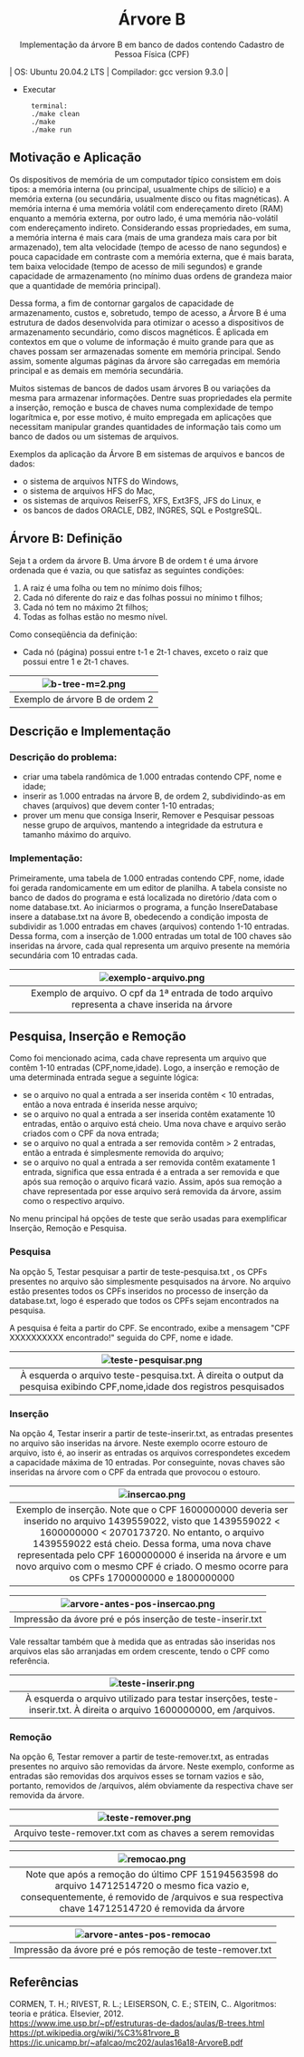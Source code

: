 <h1 align="center">Árvore B</h1>

<p align="center">Implementação da árvore B em banco de dados contendo Cadastro de Pessoa Física (CPF)</p>

| OS: Ubuntu 20.04.2 LTS | Compilador: gcc version 9.3.0 |
                
- Executar
 
        terminal:
        ./make clean
        ./make
        ./make run
        
<h2 align="left">Motivação e Aplicação</h2>

<p>Os dispositivos de memória de um computador típico consistem em dois tipos: a memória interna (ou principal, usualmente chips de silício) e a memória externa (ou secundária, usualmente disco ou fitas magnéticas). A memória interna é uma memória volátil com endereçamento direto (RAM) enquanto a memória externa, por outro lado, é uma memória não-volátil com endereçamento indireto. Considerando essas propriedades, em suma, a memória interna é mais cara (mais de uma grandeza mais cara por bit armazenado), tem alta velocidade (tempo de acesso de nano segundos) e pouca capacidade em contraste com a memória externa, que é mais barata, tem baixa velocidade (tempo de acesso de mili segundos) e grande capacidade de armazenamento (no mínimo duas ordens de grandeza maior que a quantidade de memória principal).</p>

<p>Dessa forma, a fim de contornar gargalos de capacidade de armazenamento, custos e, sobretudo, tempo de acesso, a Árvore B é uma estrutura de dados desenvolvida para otimizar o acesso a dispositivos de armazenamento secundário, como discos magnéticos. É aplicada em contextos em que o volume de informação é muito grande para que as chaves possam ser armazenadas somente em memória principal. Sendo assim, somente algumas páginas da árvore são carregadas em memória principal e as demais em memória secundária.</p>

<p>Muitos sistemas de bancos de dados usam árvores B ou variações da mesma para armazenar informações. Dentre suas propriedades ela permite a inserção, remoção e busca de chaves numa complexidade de tempo logarítmica e, por esse motivo, é muito empregada em aplicações que necessitam manipular grandes quantidades de informação tais como um banco de dados ou um sistemas de arquivos.</p>

Exemplos da aplicação da Árvore B em sistemas de arquivos e bancos de dados:
* o sistema de arquivos NTFS do Windows,
* o sistema de arquivos HFS do Mac,
* os sistemas de arquivos ReiserFS, XFS, Ext3FS, JFS do Linux, e
* os bancos de dados ORACLE, DB2, INGRES, SQL e PostgreSQL.

<h2 align="left">Árvore B: Definição</h2>

Seja t a ordem da árvore B. Uma árvore B de ordem t é uma árvore ordenada que é vazia, ou que satisfaz as seguintes condições:
1. A raiz é uma folha ou tem no mínimo dois filhos;
2. Cada nó diferente do raiz e das folhas possui no mínimo t filhos;
3. Cada nó tem no máximo 2t filhos;
4. Todas as folhas estão no mesmo nível.

Como conseqüência da definição:
- Cada nó (página) possui entre t-1 e 2t-1 chaves, exceto o raiz que possui entre 1 e 2t-1 chaves.

| ![b-tree-m=2.png](./images/b-tree-m=2.png?width="550") | 
|:--:| 
| Exemplo de árvore B de ordem 2 |

<h2 align="left">Descrição e Implementação</h2>

<h3>Descrição do problema:</h3>

- criar uma tabela randômica de 1.000 entradas contendo CPF, nome e idade;
- inserir as 1.000 entradas na árvore B, de ordem 2, subdividindo-as em chaves (arquivos) que devem conter 1-10 entradas;
- prover um menu que consiga Inserir, Remover e Pesquisar pessoas nesse grupo de arquivos, mantendo a integridade da estrutura e tamanho máximo do arquivo.

<h3>Implementação:</h3>

<p>Primeiramente, uma tabela de 1.000 entradas contendo CPF, nome, idade foi gerada randomicamente em um editor de planilha. A tabela consiste no banco de dados do programa e está localizada no diretório /data com o nome database.txt. Ao iniciarmos o programa, a função InsereDatabase insere a database.txt na ávore B, obedecendo a condição imposta de subdividir as 1.000 entradas em chaves (arquivos) contendo 1-10 entradas. Dessa forma, com a inserção de 1.000 entradas um total de 100 chaves são inseridas na árvore, cada qual representa um arquivo presente na memória secundária com 10 entradas cada.</p>

| ![exemplo-arquivo.png](./images/exemplo-arquivo.png?width="400") | 
|:--:| 
| Exemplo de arquivo. O cpf da 1ª entrada de todo arquivo representa a chave inserida na árvore |

<h2>Pesquisa, Inserção e Remoção</h2>

Como foi mencionado acima, cada chave representa um arquivo que contêm 1-10 entradas (CPF,nome,idade). Logo, a inserção e remoção de uma determinada entrada segue a seguinte lógica:
- se o arquivo no qual a entrada a ser inserida contêm < 10 entradas, então a nova entrada é inserida nesse arquivo;
- se o arquivo no qual a entrada a ser inserida contêm exatamente 10 entradas, então o arquivo está cheio. Uma nova chave e arquivo serão criados com o CPF da nova entrada;
- se o arquivo no qual a entrada a ser removida contêm > 2 entradas, então a entrada é simplesmente removida do arquivo;
- se o arquivo no qual a entrada a ser removida contêm exatamente 1 entrada, significa que essa entrada é a entrada a ser removida e que após sua remoção o arquivo ficará vazio. Assim, após sua remoção a chave representada por esse arquivo será removida da árvore, assim como o respectivo arquivo.

No menu principal há opções de teste que serão usadas para exemplificar Inserção, Remoção e Pesquisa.

<h3>Pesquisa</h3>

Na opção 5, Testar pesquisar a partir de teste-pesquisa.txt , os CPFs presentes no arquivo são simplesmente pesquisados na árvore. No arquivo estão presentes todos os CPFs inseridos no processo de inserção da database.txt, logo é esperado que todos os CPFs sejam encontrados na pesquisa.

A pesquisa é feita a partir do CPF. Se encontrado, exibe a mensagem "CPF XXXXXXXXXX encontrado!" seguida do CPF, nome e idade.

| ![teste-pesquisar.png](./images/teste-pesquisar.png?width="400") | 
|:--:| 
| À esquerda o arquivo teste-pesquisa.txt. À direita o output da pesquisa exibindo CPF,nome,idade dos registros pesquisados |

<h3>Inserção</h3>

Na opção 4, Testar inserir a partir de teste-inserir.txt, as entradas presentes no arquivo são inseridas na árvore. Neste exemplo ocorre estouro de arquivo, isto é, ao inserir as entradas os arquivos correspondetes excedem a capacidade máxima de 10 entradas. Por conseguinte, novas chaves são inseridas na árvore com o CPF da entrada que provocou o estouro.

| ![insercao.png](./images/insercao.png?width="400") | 
|:--:| 
| Exemplo de inserção. Note que o CPF 1600000000 deveria ser inserido no arquivo 1439559022, visto que 1439559022 < 1600000000 < 2070173720. No entanto, o arquivo 1439559022 está cheio. Dessa forma, uma nova chave representada pelo CPF 1600000000 é inserida na árvore e um novo arquivo com o mesmo CPF é criado. O mesmo ocorre para os CPFs 1700000000 e 1800000000 |

| ![arvore-antes-pos-insercao.png](./images/arvore-antes-pos-insercao.png?width="400") | 
|:--:| 
| Impressão da ávore pré e pós inserção de teste-inserir.txt |

Vale ressaltar também que à medida que as entradas são inseridas nos arquivos elas são arranjadas em ordem crescente, tendo o CPF como referência.

| ![teste-inserir.png](./images/teste-inserir.png?width="400") | 
|:--:| 
| À esquerda o arquivo utilizado para testar inserções, teste-inserir.txt. À direita o arquivo 1600000000, em /arquivos.|

<h3>Remoção</h3>

Na opção 6, Testar remover a partir de teste-remover.txt, as entradas presentes no arquivo são removidas da árvore. Neste exemplo, conforme as entradas são removidas dos arquivos esses se tornam vazios e são, portanto, removidos de /arquivos, além obviamente da respectiva chave ser removida da árvore.

| ![teste-remover.png](./images/teste-remover.png?width="400") | 
|:--:| 
| Arquivo teste-remover.txt com as chaves a serem removidas |

| ![remocao.png](./images/remocao.png?width="400") | 
|:--:| 
| Note que após a remoção do último CPF 15194563598 do arquivo 14712514720 o mesmo fica vazio e, consequentemente, é removido de /arquivos e sua respectiva chave 14712514720 é removida da árvore |

| ![arvore-antes-pos-remocao](./images/arvore-antes-pos-remocao.png?width="400") | 
|:--:| 
| Impressão da ávore pré e pós remoção de teste-remover.txt |

<h2 align="left">Referências</h2>

CORMEN, T. H.; RIVEST, R. L.; LEISERSON, C. E.; STEIN, C.. Algoritmos: teoria e prática. Elsevier, 2012. \
https://www.ime.usp.br/~pf/estruturas-de-dados/aulas/B-trees.html \
https://pt.wikipedia.org/wiki/%C3%81rvore_B \
https://ic.unicamp.br/~afalcao/mc202/aulas16a18-ArvoreB.pdf
